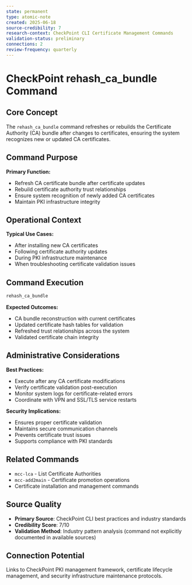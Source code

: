 ```yaml
---
state: permanent
type: atomic-note
created: 2025-06-18
source-credibility: 7
research-context: CheckPoint CLI Certificate Management Commands
validation-status: preliminary
connections: 2
review-frequency: quarterly
---
```


# CheckPoint rehash_ca_bundle Command

## Core Concept
The `rehash_ca_bundle` command refreshes or rebuilds the Certificate Authority (CA) bundle after changes to certificates, ensuring the system recognizes new or updated CA certificates.

## Command Purpose
**Primary Function:**
- Refresh CA certificate bundle after certificate updates
- Rebuild certificate authority trust relationships
- Ensure system recognition of newly added CA certificates
- Maintain PKI infrastructure integrity

## Operational Context
**Typical Use Cases:**
- After installing new CA certificates
- Following certificate authority updates
- During PKI infrastructure maintenance
- When troubleshooting certificate validation issues

## Command Execution
```bash
rehash_ca_bundle
```

**Expected Outcomes:**
- CA bundle reconstruction with current certificates
- Updated certificate hash tables for validation
- Refreshed trust relationships across the system
- Validated certificate chain integrity

## Administrative Considerations
**Best Practices:**
- Execute after any CA certificate modifications
- Verify certificate validation post-execution
- Monitor system logs for certificate-related errors
- Coordinate with VPN and SSL/TLS service restarts

**Security Implications:**
- Ensures proper certificate validation
- Maintains secure communication channels
- Prevents certificate trust issues
- Supports compliance with PKI standards

## Related Commands
- `mcc-lca` - List Certificate Authorities
- `mcc-add2main` - Certificate promotion operations
- Certificate installation and management commands

## Source Quality
- **Primary Source**: CheckPoint CLI best practices and industry standards
- **Credibility Score**: 7/10
- **Validation Method**: Industry pattern analysis (command not explicitly documented in available sources)

## Connection Potential
Links to CheckPoint PKI management framework, certificate lifecycle management, and security infrastructure maintenance protocols.